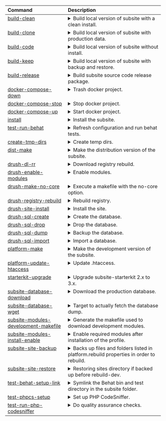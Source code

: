 <big><table>
    <thead>
        <tr align="left" valign="top">
            <th>Command</th>
            <th>Description</th>
        </tr>
    </thead>
    <tbody>
        <tr align="left" valign="top">
            <td> [build-clean](/includes/build/build.test.xml#L193) </td>
            <td>
                <details>
                    <summary>Build local version of subsite with a clean install.</summary>
                    <pre lang="xml">
                        <code>
&lt;?xml version=&quot;1.0&quot;?&gt;
&lt;target name=&quot;build-clean&quot; description=&quot;Build local version of subsite with a clean install.&quot; depends=&quot;drush-create-files-dirs, install, subsite-modules-development-enable&quot;/&gt;
                        </code>
                    </pre>
                </details>
            </td>
        </tr>
        <tr align="left" valign="top">
            <td> [build-clone](/includes/build/build.clone.xml#L118) </td>
            <td>
                <details>
                    <summary>Build local version of subsite with production data.</summary>
                    <pre lang="xml">
                        <code>
&lt;?xml version=&quot;1.0&quot;?&gt;
&lt;target name=&quot;build-clone&quot; description=&quot;Build local version of subsite with production data.&quot; depends=&quot;subsite-database-download, drush-regenerate-settings, subsite-database-import, subsite-modules-development-enable&quot;/&gt;
                        </code>
                    </pre>
                </details>
            </td>
        </tr>
        <tr align="left" valign="top">
            <td> [build-code](/includes/build/build.package.xml#L74) </td>
            <td>
                <details>
                    <summary>Build local version of subsite without install.</summary>
                    <pre lang="xml">
                        <code>
&lt;?xml version=&quot;1.0&quot;?&gt;
&lt;target name=&quot;build-code&quot; description=&quot;Build local version of subsite without install.&quot; depends=&quot;             subsite-site-backup,             platform-delete,             platform-make,             platform-link-resources,             subsite-composer-install,             test-behat-setup-link,             test-behat-setup,             platform-update-htaccess,             test-phpcs-setup,             subsite-modules-development-download,             subsite-site-restore&quot;/&gt;
                        </code>
                    </pre>
                </details>
            </td>
        </tr>
        <tr align="left" valign="top">
            <td> [build-keep](/includes/build/build.package.xml#L92) </td>
            <td>
                <details>
                    <summary>Build local version of subsite with backup and restore.</summary>
                    <pre lang="xml">
                        <code>
&lt;?xml version=&quot;1.0&quot;?&gt;
&lt;target name=&quot;build-keep&quot; description=&quot;Build local version of subsite with backup and restore.&quot;&gt;
        &lt;!-- Execute build-dev with automatic rebuild enabled. --&gt;
        &lt;phingcall target=&quot;build-dev&quot;&gt;
            &lt;property name=&quot;platform.rebuild.auto&quot; value=&quot;1&quot; override=&quot;true&quot;/&gt;
        &lt;/phingcall&gt;
    &lt;/target&gt;
                        </code>
                    </pre>
                </details>
            </td>
        </tr>
        <tr align="left" valign="top">
            <td> [build-release](/includes/build/build.package.xml#L63) </td>
            <td>
                <details>
                    <summary>Build subsite source code release package.</summary>
                    <pre lang="xml">
                        <code>
&lt;?xml version=&quot;1.0&quot;?&gt;
&lt;target name=&quot;build-release&quot; description=&quot;Build subsite source code release package.&quot; depends=&quot;build-dist&quot;&gt;
        &lt;mkdir dir=&quot;${project.release.path}&quot;/&gt;
        &lt;exec command=&quot;tar -czf ${project.release.path}/${project.release.name}.tar.gz ${phing.subsite.build.dir}&quot;/&gt;
    &lt;/target&gt;
                        </code>
                    </pre>
                </details>
            </td>
        </tr>
        <tr align="left" valign="top">
            <td> [build-tests](/includes/build/build.package.xml#L69) </td>
            <td>
                <details>
                    <summary>Build subsite tests code release package.</summary>
                    <pre lang="xml">
                        <code>
&lt;?xml version=&quot;1.0&quot;?&gt;
&lt;target name=&quot;build-tests&quot; description=&quot;Build subsite tests code release package.&quot;&gt;
        &lt;mkdir dir=&quot;${project.release.path}&quot;/&gt;
    &lt;/target&gt;
                        </code>
                    </pre>
                </details>
            </td>
        </tr>
        <tr align="left" valign="top">
            <td> [docker-compose-down](/includes/build/build.docker.xml#L22) </td>
            <td>
                <details>
                    <summary>Trash docker project.</summary>
                    <pre lang="xml">
                        <code>
&lt;?xml version=&quot;1.0&quot;?&gt;
&lt;target name=&quot;docker-compose-down&quot; description=&quot;Trash docker project.&quot;&gt;
        &lt;echo msg=&quot;Removing containers and volumes for ${docker.project.id}&quot;/&gt;
        &lt;exec command=&quot;docker-compose -p ${docker.project.id} -f ${subsite.starterkit.root}/resources/docker/docker-compose.yml down --volumes&quot;/&gt;
        &lt;delete file=&quot;${project.basedir}/ssk-${docker.project.id}&quot;/&gt;
    &lt;/target&gt;
                        </code>
                    </pre>
                </details>
            </td>
        </tr>
        <tr align="left" valign="top">
            <td> [docker-compose-stop](/includes/build/build.docker.xml#L15) </td>
            <td>
                <details>
                    <summary>Stop docker project.</summary>
                    <pre lang="xml">
                        <code>
&lt;?xml version=&quot;1.0&quot;?&gt;
&lt;target name=&quot;docker-compose-stop&quot; description=&quot;Stop docker project.&quot;&gt;
        &lt;echo msg=&quot;Stopping containers for ${docker.project.id}&quot;/&gt;
        &lt;exec command=&quot;docker-compose -p ${docker.project.id} -f ${subsite.starterkit.root}/resources/docker/docker-compose.yml stop&quot;/&gt;
        &lt;exec command=&quot;${project.basedir}/ssk-${docker.project.id} ps&quot; passthru=&quot;true&quot;/&gt;
    &lt;/target&gt;
                        </code>
                    </pre>
                </details>
            </td>
        </tr>
        <tr align="left" valign="top">
            <td> [docker-compose-up](/includes/build/build.docker.xml#L5) </td>
            <td>
                <details>
                    <summary>Start docker project.</summary>
                    <pre lang="xml">
                        <code>
&lt;?xml version=&quot;1.0&quot;?&gt;
&lt;target name=&quot;docker-compose-up&quot; description=&quot;Start docker project.&quot;&gt;
        &lt;echo msg=&quot;Starting containers for ${docker.project.id}&quot;/&gt;
        &lt;mkdir dir=&quot;${platform.build.dir}&quot;/&gt; 
        &lt;mkdir dir=&quot;${share.platform.path}/databases/platform-dev-${platform.package.reference}&quot;/&gt;
        &lt;exec command=&quot;DB_LOCATION_DIR=${share.platform.path}/databases/platform-dev-${platform.package.reference} docker-compose -p ${docker.project.id} -f ${subsite.starterkit.root}/resources/docker/docker-compose.yml up -d --no-recreate&quot;/&gt;
        &lt;rel-sym link=&quot;${project.basedir}/ssk-${docker.project.id}&quot; target=&quot;${subsite.starterkit.root}/resources/docker/dbash&quot; overwrite=&quot;true&quot;/&gt;
        &lt;exec command=&quot;${project.basedir}/ssk-${docker.project.id} ps&quot; passthru=&quot;true&quot;/&gt;
    &lt;/target&gt;
                        </code>
                    </pre>
                </details>
            </td>
        </tr>
        <tr align="left" valign="top">
            <td> [install](/includes/build/build.test.xml#L5) </td>
            <td>
                <details>
                    <summary>Install the subsite.</summary>
                    <pre lang="xml">
                        <code>
&lt;?xml version=&quot;1.0&quot;?&gt;
&lt;target name=&quot;install&quot; description=&quot;Install the subsite.&quot;&gt;
        &lt;!--
            Ensure the settings folder is writable so the installer can create
            the settings.php file.
         --&gt;
        &lt;chmod mode=&quot;0775&quot; failonerror=&quot;false&quot; verbose=&quot;false&quot; quiet=&quot;true&quot;&gt;
            &lt;fileset dir=&quot;${platform.build.settings.dir}&quot;/&gt;
        &lt;/chmod&gt;

        &lt;if&gt;
            &lt;and&gt;
                &lt;equals arg1=&quot;${platform.package.database}&quot; arg2=&quot;1&quot;/&gt;
                &lt;available file=&quot;${share.platform.path}/databases/platform-dev-${platform.package.reference}/platform-dev-${platform.package.reference}.sql&quot; type=&quot;file&quot;/&gt;
            &lt;/and&gt;
            &lt;then&gt;
                &lt;phingcall target=&quot;drush-regenerate-settings&quot;/&gt;
                &lt;exec command=&quot;${drush.bin} --root=${platform.build.dir} status bootstrap | grep -q Successful&quot; returnProperty=&quot;drush-status-bootstrap&quot;/&gt;
                &lt;if&gt;
                    &lt;not&gt;
                        &lt;equals arg1=&quot;${drush-status-bootstrap}&quot; arg2=&quot;0&quot;/&gt;
                    &lt;/not&gt;
                    &lt;then&gt;
                        &lt;phingcall target=&quot;drush-sql-create&quot;/&gt;
                        &lt;phingcall target=&quot;drush-sql-import&quot;&gt;
                            &lt;property name=&quot;database-file&quot; value=&quot;${share.platform.path}/databases/platform-dev-${platform.package.reference}/platform-dev-${platform.package.reference}.sql&quot;/&gt;
                        &lt;/phingcall&gt;
                    &lt;/then&gt;
                &lt;/if&gt; 
            &lt;/then&gt;
            &lt;else&gt;
                &lt;!-- Install site with drush. --&gt;
                &lt;phingcall target=&quot;drush-site-install&quot;/&gt;
                &lt;!-- Backup vanilla database. --&gt;
                &lt;if&gt;
                    &lt;equals arg1=&quot;${platform.package.database}&quot; arg2=&quot;1&quot;/&gt;
                    &lt;then&gt;
                        &lt;phingcall target=&quot;drush-sql-dump&quot;&gt;
                            &lt;property name=&quot;database-file&quot; value=&quot;${share.platform.path}/databases/platform-dev-${platform.package.reference}/platform-dev-${platform.package.reference}.sql&quot;/&gt;
                        &lt;/phingcall&gt;
                    &lt;/then&gt;
                &lt;/if&gt;
            &lt;/else&gt;
        &lt;/if&gt;

        &lt;!-- Enable solr if needed. --&gt;
        &lt;phingcall target=&quot;drush-enable-solr&quot;/&gt;

        &lt;!--
            Subsites are not allowed to use their own installation profile for
            historical reasons. The functionality is contained in one of more
            features and modules which need to be enabled after installation.
        --&gt;
        &lt;phingcall target=&quot;subsite-modules-install-enable&quot;/&gt;

        &lt;!-- Rebuild node access after Subsites modules activation --&gt;
        &lt;phingcall target=&quot;drush-rebuild-node-access&quot;/&gt;
    &lt;/target&gt;
                        </code>
                    </pre>
                </details>
            </td>
        </tr>
        <tr align="left" valign="top">
            <td> [link-docroot](/includes/build/build.package.xml#L28) </td>
            <td>
                <details>
                    <summary>Create symlink from build to docroot.</summary>
                    <pre lang="xml">
                        <code>
&lt;?xml version=&quot;1.0&quot;?&gt;
&lt;target name=&quot;link-docroot&quot; description=&quot;Create symlink from build to docroot.&quot;&gt;
        &lt;rel-sym link=&quot;${server.docroot}&quot; target=&quot;${platform.build.dir}&quot; overwrite=&quot;true&quot;/&gt;
    &lt;/target&gt;
                        </code>
                    </pre>
                </details>
            </td>
        </tr>
        <tr align="left" valign="top">
            <td> [test-run-behat](/includes/build/build.test.xml#L150) </td>
            <td>
                <details>
                    <summary>Refresh configuration and run behat tests.</summary>
                    <pre lang="xml">
                        <code>
&lt;?xml version=&quot;1.0&quot;?&gt;
&lt;target name=&quot;test-run-behat&quot; description=&quot;Refresh configuration and run behat tests.&quot;&gt;
        &lt;behat executable=&quot;${behat.bin}&quot; config=&quot;${behat.yml.path}&quot; strict=&quot;${behat.options.strict}&quot; verbose=&quot;${behat.options.verbosity}&quot; passthru=&quot;${behat.options.passthru}&quot;/&gt;
    &lt;/target&gt;
                        </code>
                    </pre>
                </details>
            </td>
        </tr>
        <tr align="left" valign="top">
            <td> [test-run-phpcs](/includes/build/build.test.xml#L186) </td>
            <td>
                <details>
                    <summary>Refresh configuration and run phpcs review.</summary>
                    <pre lang="xml">
                        <code>
&lt;?xml version=&quot;1.0&quot;?&gt;
&lt;target name=&quot;test-run-phpcs&quot; description=&quot;Refresh configuration and run phpcs review.&quot; depends=&quot;test-phpcs-setup, test-run-php-codesniffer&quot;/&gt;
                        </code>
                    </pre>
                </details>
            </td>
        </tr>
        <tr align="left" valign="top">
            <td> [test-run-qa](/includes/build/build.test.xml#L179) </td>
            <td>
                <details>
                    <summary>Refresh configuration and run qa review.</summary>
                    <pre lang="xml">
                        <code>
&lt;?xml version=&quot;1.0&quot;?&gt;
&lt;target name=&quot;test-run-qa&quot; description=&quot;Refresh configuration and run qa review.&quot; depends=&quot;test-phpcs-setup, test-quality-assurance&quot;/&gt;
                        </code>
                    </pre>
                </details>
            </td>
        </tr>
        <tr align="left" valign="top">
            <td> [build-dev](/includes/build/build.deprecated.xml#L5) </td>
            <td>
                <details>
                    <summary> Target build-dev has been replaced by build-code. </summary>
                    <pre lang="xml">
                        <code>
&lt;?xml version=&quot;1.0&quot;?&gt;
&lt;target hidden=&quot;true&quot; name=&quot;build-dev&quot;&gt;
        &lt;replaced target=&quot;build-code&quot;/&gt;
    &lt;/target&gt;
                        </code>
                    </pre>
                </details>
            </td>
        </tr>
        <tr align="left" valign="top">
            <td> [build-dist](/includes/build/build.package.xml#L100) </td>
            <td>
                <details>
                    <summary> Create distribution code base. </summary>
                    <pre lang="xml">
                        <code>
&lt;?xml version=&quot;1.0&quot;?&gt;
&lt;target name=&quot;build-dist&quot; hidden=&quot;true&quot; depends=&quot;             dist-delete,             dist-make,             dist-copy-resources,             dist-composer-install&quot;/&gt;
                        </code>
                    </pre>
                </details>
            </td>
        </tr>
        <tr align="left" valign="top">
            <td> [check-for-default-settings-or-rebuild](/includes/build/build.clone.xml#L88) </td>
            <td>
                <details>
                    <summary> Target to check if we have default settings, otherwise propose user to rebuild. </summary>
                    <pre lang="xml">
                        <code>
&lt;?xml version=&quot;1.0&quot;?&gt;
&lt;target name=&quot;check-for-default-settings-or-rebuild&quot; hidden=&quot;true&quot;&gt;
        &lt;if&gt;
            &lt;not&gt;
                &lt;available file=&quot;${platform.build.settings.dir}/default.settings.php&quot; type=&quot;file&quot; property=&quot;platform.build.settings.dir.default.settings&quot;/&gt;
            &lt;/not&gt;
            &lt;then&gt;
                &lt;!-- If we can not find default settings in the build settings folder, prompt to ask user to rebuild. --&gt;
                &lt;echo msg=&quot;No default settings detected at ${platform.build.settings.dir}/default.settings.php.&quot; level=&quot;warning&quot;/&gt;
                &lt;propertyprompt propertyName=&quot;platform-rebuild&quot; defaultValue=&quot;no&quot; promptText=&quot;Do you wish to rebuild? (y/n)&quot;/&gt;
                &lt;if&gt;
                    &lt;equals arg1=&quot;${platform-rebuild}&quot; arg2=&quot;y&quot;/&gt;
                    &lt;then&gt;
                        &lt;phingcall target=&quot;build-dev&quot;/&gt;
                    &lt;/then&gt;
                    &lt;else&gt;
                        &lt;!-- If user chooses not to rebuild we have no other choice to fail the build. --&gt;
                        &lt;echo msg=&quot;Can not re-generate settings, canceling clone task.&quot; level=&quot;error&quot;/&gt;
                        &lt;fail/&gt;
                    &lt;/else&gt;
                &lt;/if&gt;
            &lt;/then&gt;
            &lt;else&gt;
                &lt;!-- If we have found the default settings inform the user we will proceed with generation. --&gt;
                &lt;echo msg=&quot;Default settings found at ${platform.build.settings.dir}/default.settings.php.&quot;/&gt;
                &lt;echo msg=&quot;Proceeding with re-generation of the settings.php.&quot;/&gt;
            &lt;/else&gt;
        &lt;/if&gt;
    &lt;/target&gt;
                        </code>
                    </pre>
                </details>
            </td>
        </tr>
        <tr align="left" valign="top">
            <td> [composer-echo-hook-phingcalls](/includes/build/build.composer.xml#L5) </td>
            <td>
                <details>
                    <summary> Echo the composer hook phingcalls. </summary>
                    <pre lang="xml">
                        <code>
&lt;?xml version=&quot;1.0&quot;?&gt;
&lt;target name=&quot;composer-echo-hook-phingcalls&quot; hidden=&quot;true&quot;&gt;
        &lt;echoproperties prefix=&quot;composer.hook.&quot;/&gt;
    &lt;/target&gt;
                        </code>
                    </pre>
                </details>
            </td>
        </tr>
        <tr align="left" valign="top">
            <td> [copy-folder](/includes/build/build.helpers.xml#L5) </td>
            <td>
                <details>
                    <summary> Copies a given folder to a new location. </summary>
                    <pre lang="xml">
                        <code>
&lt;?xml version=&quot;1.0&quot;?&gt;
&lt;target name=&quot;copy-folder&quot; hidden=&quot;true&quot;&gt;
        &lt;copy todir=&quot;${copy.destination.path}&quot; haltonerror=&quot;${copy.path.haltonerror}&quot;&gt;
            &lt;fileset dir=&quot;${copy.source.path}&quot; defaultexcludes=&quot;false&quot;/&gt;
        &lt;/copy&gt;
    &lt;/target&gt;
                        </code>
                    </pre>
                </details>
            </td>
        </tr>
        <tr align="left" valign="top">
            <td> [create-tmp-dirs](/includes/build/build.package.xml#L35) </td>
            <td>
                <details>
                    <summary> Create temp dirs. </summary>
                    <pre lang="xml">
                        <code>
&lt;?xml version=&quot;1.0&quot;?&gt;
&lt;target name=&quot;create-tmp-dirs&quot; hidden=&quot;true&quot;&gt;
        &lt;if&gt;
            &lt;!-- Create the global cache directory if it doesn't exist. --&gt;
            &lt;not&gt;
                &lt;available file=&quot;${platform.package.cachedir}&quot; type=&quot;dir&quot;/&gt;
            &lt;/not&gt;
            &lt;then&gt;
                &lt;mkdir dir=&quot;${platform.package.cachedir}&quot;/&gt;
            &lt;/then&gt;
            &lt;else&gt;
                &lt;echo msg=&quot;Directory ${platform.package.cachedir} exists.&quot;/&gt;
            &lt;/else&gt;
        &lt;/if&gt;
        &lt;if&gt;
            &lt;!-- Create the destination directory if it doesn't exist. --&gt;
            &lt;not&gt;
                &lt;available file=&quot;${platform.package.destination}&quot; type=&quot;dir&quot;/&gt;
            &lt;/not&gt;
            &lt;then&gt;
                &lt;mkdir dir=&quot;${platform.package.destination}&quot;/&gt;
            &lt;/then&gt;
            &lt;else&gt;
                &lt;echo msg=&quot;Directory ${platform.package.destination} exists.&quot;/&gt;
            &lt;/else&gt;
        &lt;/if&gt;
    &lt;/target&gt;
                        </code>
                    </pre>
                </details>
            </td>
        </tr>
        <tr align="left" valign="top">
            <td> [delete-folder](/includes/build/build.helpers.xml#L12) </td>
            <td>
                <details>
                    <summary> Delete a given folder. </summary>
                    <pre lang="xml">
                        <code>
&lt;?xml version=&quot;1.0&quot;?&gt;
&lt;target name=&quot;delete-folder&quot; hidden=&quot;true&quot;&gt;
        &lt;!-- Use the faster native command on UNIX systems. --&gt;
        &lt;if&gt;
            &lt;os family=&quot;unix&quot;/&gt;
            &lt;then&gt;
                &lt;echo msg=&quot;rm -rf &amp;quot;${folder.to.delete}&amp;quot;&quot;/&gt;
                &lt;exec command=&quot;rm -rf &amp;quot;${folder.to.delete}&amp;quot;&quot; dir=&quot;${project.basedir}&quot; passthru=&quot;true&quot; checkreturn=&quot;true&quot;/&gt;
            &lt;/then&gt;
            &lt;else&gt;
                &lt;delete dir=&quot;${folder.to.delete}&quot; includeemptydirs=&quot;true&quot; failonerror=&quot;false&quot;/&gt;
            &lt;/else&gt;
        &lt;/if&gt;
    &lt;/target&gt;
                        </code>
                    </pre>
                </details>
            </td>
        </tr>
        <tr align="left" valign="top">
            <td> [dist-composer-install](/includes/build/build.dist.xml#L5) </td>
            <td>
                <details>
                    <summary> Install Composer dist dependencies for the subsite. </summary>
                    <pre lang="xml">
                        <code>
&lt;?xml version=&quot;1.0&quot;?&gt;
&lt;target name=&quot;dist-composer-install&quot;&gt;
        &lt;echo msg=&quot;Run 'composer install --no-dev' in the build destination folder.&quot;/&gt;
        &lt;composer command=&quot;install&quot; composer=&quot;${composer.bin}&quot;&gt;
            &lt;arg value=&quot;--working-dir=${dist.build.dir}&quot;/&gt;
            &lt;arg value=&quot;--no-interaction&quot;/&gt;
            &lt;arg value=&quot;--no-plugins&quot;/&gt;
            &lt;arg value=&quot;--no-suggest&quot;/&gt;
            &lt;arg value=&quot;--no-dev&quot;/&gt;
            &lt;arg value=&quot;--ansi&quot;/&gt;
        &lt;/composer&gt;
    &lt;/target&gt;
                        </code>
                    </pre>
                </details>
            </td>
        </tr>
        <tr align="left" valign="top">
            <td> [dist-copy-resources](/includes/build/build.dist.xml#L18) </td>
            <td>
                <details>
                    <summary> Copy subsite resources into the build folder. </summary>
                    <pre lang="xml">
                        <code>
&lt;?xml version=&quot;1.0&quot;?&gt;
&lt;target name=&quot;dist-copy-resources&quot;&gt;
        &lt;echo msg=&quot;Copy custom resources.&quot;/&gt;
        &lt;!-- Copy our custom modules. --&gt;
        &lt;phingcall target=&quot;copy-folder&quot;&gt;
            &lt;property name=&quot;copy.source.path&quot; value=&quot;${subsite.resources.modules.dir}&quot;/&gt;
            &lt;property name=&quot;copy.destination.path&quot; value=&quot;${dist.build.modules.custom.dir}&quot;/&gt;
            &lt;property name=&quot;copy.path.haltonerror&quot; value=&quot;false&quot; override=&quot;true&quot;/&gt;
        &lt;/phingcall&gt;
        &lt;!-- Copy our custom features. --&gt;
        &lt;phingcall target=&quot;copy-folder&quot;&gt;
            &lt;property name=&quot;copy.source.path&quot; value=&quot;${subsite.resources.features.dir}&quot;/&gt;
            &lt;property name=&quot;copy.destination.path&quot; value=&quot;${dist.build.modules.features.dir}&quot;/&gt;
            &lt;property name=&quot;copy.path.haltonerror&quot; value=&quot;false&quot; override=&quot;true&quot;/&gt;
        &lt;/phingcall&gt;
        &lt;!-- Copy our custom themes. --&gt;
        &lt;phingcall target=&quot;copy-folder&quot;&gt;
            &lt;property name=&quot;copy.source.path&quot; value=&quot;${subsite.resources.themes.dir}&quot;/&gt;
            &lt;property name=&quot;copy.destination.path&quot; value=&quot;${dist.build.themes.dir}&quot;/&gt;
            &lt;property name=&quot;copy.path.haltonerror&quot; value=&quot;false&quot; override=&quot;true&quot;/&gt;
        &lt;/phingcall&gt;
        &lt;!-- Copy our custom PSR-4 code. --&gt;
        &lt;phingcall target=&quot;copy-folder&quot;&gt;
            &lt;property name=&quot;copy.source.path&quot; value=&quot;${subsite.resources.source.dir}&quot;/&gt;
            &lt;property name=&quot;copy.destination.path&quot; value=&quot;${dist.build.source.dir}&quot;/&gt;
            &lt;property name=&quot;copy.path.haltonerror&quot; value=&quot;false&quot; override=&quot;true&quot;/&gt;
        &lt;/phingcall&gt;
        &lt;!-- Copy composer configuration. --&gt;
        &lt;copy todir=&quot;${dist.build.dir}&quot; file=&quot;${subsite.resources.composer.json}&quot;/&gt;
        &lt;copy todir=&quot;${dist.build.dir}&quot; file=&quot;${subsite.resources.composer.lock}&quot;/&gt;
    &lt;/target&gt;
                        </code>
                    </pre>
                </details>
            </td>
        </tr>
        <tr align="left" valign="top">
            <td> [dist-delete](/includes/build/build.dist.xml#L50) </td>
            <td>
                <details>
                    <summary> Delete the previous distribution build. </summary>
                    <pre lang="xml">
                        <code>
&lt;?xml version=&quot;1.0&quot;?&gt;
&lt;target name=&quot;dist-delete&quot;&gt;
        &lt;echo msg=&quot;Delete previous build.&quot;/&gt;
        &lt;phingcall target=&quot;delete-folder&quot;&gt;
            &lt;property name=&quot;folder.to.delete&quot; value=&quot;${dist.build.dir}&quot;/&gt;
        &lt;/phingcall&gt;
    &lt;/target&gt;
                        </code>
                    </pre>
                </details>
            </td>
        </tr>
        <tr align="left" valign="top">
            <td> [dist-make](/includes/build/build.dist.xml#L58) </td>
            <td>
                <details>
                    <summary> Make the distribution version of the subsite. </summary>
                    <pre lang="xml">
                        <code>
&lt;?xml version=&quot;1.0&quot;?&gt;
&lt;target name=&quot;dist-make&quot;&gt;
        &lt;echo msg=&quot;Delete temporary build folder.&quot;/&gt;
        &lt;phingcall target=&quot;delete-folder&quot;&gt;
            &lt;property name=&quot;folder.to.delete&quot; value=&quot;${phing.subsite.tmp.dir}/build&quot;/&gt;
        &lt;/phingcall&gt;

        &lt;echo msg=&quot;Make the subsite.&quot;/&gt;
        &lt;!--
            Drush make builds the site as if it is part of a complete Drupal
            installation. The actual build is in the /sites/all subfolder. Build
            in a temporary folder and move the subsite into place when done.
         --&gt;
        &lt;if&gt;
            &lt;available file=&quot;${subsite.make}&quot; type=&quot;file&quot;/&gt;
            &lt;then&gt;
                &lt;loadfile property=&quot;sitemake&quot; file=&quot;${subsite.make}&quot;/&gt;
                &lt;propertyregex property=&quot;not.empty&quot; subject=&quot;${sitemake}&quot; pattern=&quot;([^#; ])(libraries\[|projects\[)&quot; match=&quot;$1&quot; casesensitive=&quot;false&quot; defaultvalue=&quot;empty&quot;/&gt;
                &lt;if&gt;
                    &lt;not&gt;&lt;equals arg1=&quot;${not.empty}&quot; arg2=&quot;empty&quot;/&gt;&lt;/not&gt;
                    &lt;then&gt;
                        &lt;phingcall target=&quot;drush-make-no-core&quot;&gt;
                            &lt;property name=&quot;drush.make.target.file&quot; value=&quot;${subsite.make}&quot;/&gt;
                            &lt;property name=&quot;drush.make.root&quot; value=&quot;${phing.subsite.tmp.dir}/build&quot;/&gt;
                        &lt;/phingcall&gt;
                    &lt;/then&gt;
                    &lt;else&gt;
                       &lt;echo msg=&quot;Empty make file found. Skipping... ${not.empty}&quot;/&gt;
                       &lt;mkdir dir=&quot;${phing.subsite.tmp.dir}/build/sites/all&quot;/&gt;
                    &lt;/else&gt;
                &lt;/if&gt;
            &lt;/then&gt;
            &lt;else&gt;
                &lt;echo msg=&quot;No make file found. Skipping...&quot;/&gt;
                &lt;mkdir dir=&quot;${phing.subsite.tmp.dir}/build/sites/all&quot;/&gt;
            &lt;/else&gt;
        &lt;/if&gt;

        &lt;!-- Move the subsite to its destination. --&gt;
        &lt;echo msg=&quot;mv &amp;quot;${phing.subsite.tmp.dir}/build/sites/all/&amp;quot; &amp;quot;${dist.build.dir}&amp;quot;&quot;/&gt;
        &lt;exec command=&quot;mv &amp;quot;${phing.subsite.tmp.dir}/build/sites/all/&amp;quot; &amp;quot;${dist.build.dir}&amp;quot;&quot; dir=&quot;${project.basedir}&quot; passthru=&quot;true&quot; checkreturn=&quot;true&quot;/&gt;

        &lt;echo msg=&quot;Clean up temporary build folder.&quot;/&gt;
        &lt;phingcall target=&quot;delete-folder&quot;&gt;
            &lt;property name=&quot;folder.to.delete&quot; value=&quot;${phing.subsite.tmp.dir}/build&quot;/&gt;
        &lt;/phingcall&gt;
    &lt;/target&gt;
                        </code>
                    </pre>
                </details>
            </td>
        </tr>
        <tr align="left" valign="top">
            <td> [drush-create-files-dirs](/includes/build/build.drush.xml#L32) </td>
            <td>
                <details>
                    <summary> Create the directories. </summary>
                    <pre lang="xml">
                        <code>
&lt;?xml version=&quot;1.0&quot;?&gt;
&lt;target name=&quot;drush-create-files-dirs&quot;&gt;
        &lt;echo message=&quot;Creating files directories for ${drupal.db.name}.&quot;/&gt;
        &lt;!-- Execute setttings generation script. --&gt;
        &lt;drush command=&quot;php-script&quot; root=&quot;${platform.build.dir}&quot; bin=&quot;${drush.bin}&quot; verbose=&quot;${drush.verbose}&quot; color=&quot;${drush.color}&quot;&gt;
            &lt;param&gt;${subsite.starterkit.root}/includes/drush/generate-directories.php&lt;/param&gt;
        &lt;/drush&gt;
    &lt;/target&gt;
                        </code>
                    </pre>
                </details>
            </td>
        </tr>
        <tr align="left" valign="top">
            <td> [drush-dl-rr](/includes/build/build.drush.xml#L162) </td>
            <td>
                <details>
                    <summary> Download registry rebuild. </summary>
                    <pre lang="xml">
                        <code>
&lt;?xml version=&quot;1.0&quot;?&gt;
&lt;target name=&quot;drush-dl-rr&quot;&gt;
        &lt;echo message=&quot;Installing registry rebuild on user account.&quot;/&gt;
        &lt;exec command=&quot;${drush.bin} pm-download registry_rebuild-7 -n &amp;gt;/dev/null&quot;/&gt;
        &lt;exec command=&quot;${drush.bin} cc drush &amp;gt;/dev/null&quot;/&gt;
    &lt;/target&gt;
                        </code>
                    </pre>
                </details>
            </td>
        </tr>
        <tr align="left" valign="top">
            <td> [drush-enable-modules](/includes/build/build.drush.xml#L19) </td>
            <td>
                <details>
                    <summary> Enable modules. </summary>
                    <pre lang="xml">
                        <code>
&lt;?xml version=&quot;1.0&quot;?&gt;
&lt;target name=&quot;drush-enable-modules&quot; hidden=&quot;true&quot;&gt;
        &lt;drush command=&quot;pm-enable&quot; assume=&quot;yes&quot; root=&quot;${platform.build.dir}&quot; bin=&quot;${drush.bin}&quot; verbose=&quot;${drush.verbose}&quot; color=&quot;${drush.color}&quot;&gt;
            &lt;param&gt;${drupal.modules}&lt;/param&gt;
        &lt;/drush&gt;
    &lt;/target&gt;
                        </code>
                    </pre>
                </details>
            </td>
        </tr>
        <tr align="left" valign="top">
            <td> [drush-enable-solr](/includes/build/build.drush.xml#L83) </td>
            <td>
                <details>
                    <summary> Activate solr if needed. </summary>
                    <pre lang="xml">
                        <code>
&lt;?xml version=&quot;1.0&quot;?&gt;
&lt;target name=&quot;drush-enable-solr&quot;&gt;
        &lt;if&gt;
            &lt;equals arg1=&quot;${drupal.solr.activate}&quot; arg2=&quot;1&quot;/&gt;
            &lt;then&gt;
                &lt;echo message=&quot;Enable apachesolr for ${drupal.db.name}.&quot;/&gt;
                &lt;phingcall target=&quot;drush-enable-modules&quot;&gt;
                    &lt;property name=&quot;drupal.modules&quot; value=&quot;apachesolr&quot;/&gt;
                &lt;/phingcall&gt;
                &lt;drush command=&quot;solr-set-env-url&quot; assume=&quot;yes&quot; root=&quot;${platform.build.dir}&quot; bin=&quot;${drush.bin}&quot; verbose=&quot;${drush.verbose}&quot; color=&quot;${drush.color}&quot;&gt;
                    &lt;param&gt;${drupal.solr.env.url}&lt;/param&gt;
                &lt;/drush&gt;
            &lt;/then&gt;
        &lt;/if&gt;
    &lt;/target&gt;
                        </code>
                    </pre>
                </details>
            </td>
        </tr>
        <tr align="left" valign="top">
            <td> [drush-make-no-core](/includes/build/build.drush.xml#L99) </td>
            <td>
                <details>
                    <summary> Execute a makefile with the no-core option. </summary>
                    <pre lang="xml">
                        <code>
&lt;?xml version=&quot;1.0&quot;?&gt;
&lt;target name=&quot;drush-make-no-core&quot;&gt;
        &lt;echo message=&quot;Running make file ${drush.make.target.file} into folder ${drush.make.root}.&quot;/&gt;
        &lt;drush command=&quot;make&quot; assume=&quot;yes&quot; bin=&quot;${drush.bin}&quot; pipe=&quot;yes&quot; verbose=&quot;${drush.verbose}&quot; root=&quot;${drush.make.root}&quot; color=&quot;${drush.color}&quot;&gt;
            &lt;param&gt;${drush.make.target.file}&lt;/param&gt;
            &lt;param&gt;${drush.make.root}&lt;/param&gt;
            &lt;option name=&quot;concurrency&quot;&gt;10&lt;/option&gt;
            &lt;option name=&quot;no-patch-txt&quot;/&gt;
            &lt;option name=&quot;no-core&quot;/&gt;
        &lt;/drush&gt;
    &lt;/target&gt;
                        </code>
                    </pre>
                </details>
            </td>
        </tr>
        <tr align="left" valign="top">
            <td> [drush-rebuild-node-access](/includes/build/build.drush.xml#L169) </td>
            <td>
                <details>
                    <summary> Rebuild node access. </summary>
                    <pre lang="xml">
                        <code>
&lt;?xml version=&quot;1.0&quot;?&gt;
&lt;target name=&quot;drush-rebuild-node-access&quot;&gt;
        &lt;drush command=&quot;php-eval&quot; assume=&quot;yes&quot; root=&quot;${platform.build.dir}&quot; bin=&quot;${drush.bin}&quot; verbose=&quot;${drush.verbose}&quot; color=&quot;${drush.color}&quot;&gt;
            &lt;param&gt;&quot;node_access_rebuild()&quot;&lt;/param&gt;
        &lt;/drush&gt;
    &lt;/target&gt;
                        </code>
                    </pre>
                </details>
            </td>
        </tr>
        <tr align="left" valign="top">
            <td> [drush-regenerate-settings](/includes/build/build.drush.xml#L111) </td>
            <td>
                <details>
                    <summary> Regenerate the settings file with database credentials and development variables. </summary>
                    <pre lang="xml">
                        <code>
&lt;?xml version=&quot;1.0&quot;?&gt;
&lt;target name=&quot;drush-regenerate-settings&quot; depends=&quot;check-for-default-settings-or-rebuild&quot;&gt;
        &lt;copy file=&quot;${subsite.starterkit.root}/includes/drush/generate-settings.php&quot; tofile=&quot;tmp/generate-settings.php&quot; overwrite=&quot;true&quot;&gt;
            &lt;filterchain&gt;
                &lt;replacetokens begintoken=&quot;%%&quot; endtoken=&quot;%%&quot;&gt;
                    &lt;!-- Replace tokens in settings generation script. --&gt;
                    &lt;token key=&quot;drupal.db.type&quot; value=&quot;${drupal.db.type}&quot;/&gt;
                    &lt;token key=&quot;drupal.db.name&quot; value=&quot;${drupal.db.name}&quot;/&gt;
                    &lt;token key=&quot;drupal.db.user&quot; value=&quot;${drupal.db.user}&quot;/&gt;
                    &lt;token key=&quot;drupal.db.password&quot; value=&quot;${drupal.db.password}&quot;/&gt;
                    &lt;token key=&quot;drupal.db.host&quot; value=&quot;${drupal.db.host}&quot;/&gt;
                    &lt;token key=&quot;drupal.db.port&quot; value=&quot;${drupal.db.port}&quot;/&gt;
                    &lt;token key=&quot;error_level&quot; value=&quot;${development.variables.error_level}&quot;/&gt;
                    &lt;token key=&quot;views_ui_show_sql_query&quot; value=&quot;${development.variables.views_ui_show_sql_query}&quot;/&gt;
                    &lt;token key=&quot;views_ui_show_performance_statistics&quot; value=&quot;${development.variables.views_ui_show_performance_statistics}&quot;/&gt;
                    &lt;token key=&quot;views_show_additional_queries&quot; value=&quot;${development.variables.views_show_additional_queries}&quot;/&gt;
                    &lt;token key=&quot;stage_file_proxy_origin&quot; value=&quot;${development.variables.stage_file_proxy_origin}&quot;/&gt;
                    &lt;token key=&quot;stage_file_proxy_origin_dir&quot; value=&quot;${development.variables.stage_file_proxy_origin_dir}&quot;/&gt;
                    &lt;token key=&quot;stage_file_proxy_hotlink&quot; value=&quot;${development.variables.stage_file_proxy_hotlink}&quot;/&gt;
                    &lt;token key=&quot;file_public_path&quot; value=&quot;${platform.build.files.dir}&quot;/&gt;
                    &lt;token key=&quot;file_private_path&quot; value=&quot;${platform.build.files.dir}/private_files&quot;/&gt;
                    &lt;token key=&quot;file_temporary_path&quot; value=&quot;${platform.build.tmp.dir}&quot;/&gt;
                &lt;/replacetokens&gt;
            &lt;/filterchain&gt;
        &lt;/copy&gt;
        &lt;!-- Execute setttings generation script. --&gt;
        &lt;drush command=&quot;php-script&quot; root=&quot;${platform.build.dir}&quot; bin=&quot;${drush.bin}&quot; verbose=&quot;${drush.verbose}&quot; color=&quot;${drush.color}&quot;&gt;
            &lt;param&gt;tmp/generate-settings.php&lt;/param&gt;
        &lt;/drush&gt;
    &lt;/target&gt;
                        </code>
                    </pre>
                </details>
            </td>
        </tr>
        <tr align="left" valign="top">
            <td> [drush-registry-rebuild](/includes/build/build.drush.xml#L142) </td>
            <td>
                <details>
                    <summary> Rebuild registry. </summary>
                    <pre lang="xml">
                        <code>
&lt;?xml version=&quot;1.0&quot;?&gt;
&lt;target name=&quot;drush-registry-rebuild&quot;&gt;
        &lt;trycatch&gt;
            &lt;try&gt;
                &lt;!-- Check if registry rebuild is available. --&gt;
                &lt;exec command=&quot;${drush.bin} rr --help&quot; checkreturn=&quot;true&quot;/&gt;
            &lt;/try&gt;
            &lt;catch&gt;
                &lt;!-- Download if not available. --&gt;
                &lt;phingcall target=&quot;drush-dl-rr&quot;/&gt;
            &lt;/catch&gt;
            &lt;finally&gt;
                 &lt;!-- Rebuild Registry. --&gt;
                 &lt;drush command=&quot;registry-rebuild&quot; assume=&quot;yes&quot; root=&quot;${platform.build.dir}&quot; bin=&quot;${drush.bin}&quot; verbose=&quot;${drush.verbose}&quot;&gt;
                     &lt;param&gt;--fire-bazooka&lt;/param&gt;
                 &lt;/drush&gt;
            &lt;/finally&gt;
        &lt;/trycatch&gt;
    &lt;/target&gt;
                        </code>
                    </pre>
                </details>
            </td>
        </tr>
        <tr align="left" valign="top">
            <td> [drush-site-install](/includes/build/build.drush.xml#L5) </td>
            <td>
                <details>
                    <summary> Install the site. </summary>
                    <pre lang="xml">
                        <code>
&lt;?xml version=&quot;1.0&quot;?&gt;
&lt;target name=&quot;drush-site-install&quot;&gt;
        &lt;echo message=&quot;Installing site ${subsite.name}.&quot;/&gt;
        &lt;drush command=&quot;site-install&quot; assume=&quot;yes&quot; root=&quot;${platform.build.dir}&quot; bin=&quot;${drush.bin}&quot; verbose=&quot;${drush.verbose}&quot; color=&quot;${drush.color}&quot;&gt;
            &lt;option name=&quot;db-url&quot; value=&quot;${drupal.db.url}&quot;/&gt;
            &lt;option name=&quot;site-name&quot; value=&quot;'${subsite.name}'&quot;/&gt;
            &lt;option name=&quot;account-name&quot; value=&quot;${drupal.admin.username}&quot;/&gt;
            &lt;option name=&quot;account-pass&quot; value=&quot;${drupal.admin.password}&quot;/&gt;
            &lt;option name=&quot;account-mail&quot; value=&quot;${drupal.admin.email}&quot;/&gt;
            &lt;param&gt;${platform.profile.name}&lt;/param&gt;
            &lt;param&gt;install_configure_form.update_status_module='array(FALSE,FALSE)'&lt;/param&gt;
        &lt;/drush&gt;
    &lt;/target&gt;
                        </code>
                    </pre>
                </details>
            </td>
        </tr>
        <tr align="left" valign="top">
            <td> [drush-sql-create](/includes/build/build.drush.xml#L41) </td>
            <td>
                <details>
                    <summary> Create the database. </summary>
                    <pre lang="xml">
                        <code>
&lt;?xml version=&quot;1.0&quot;?&gt;
&lt;target name=&quot;drush-sql-create&quot;&gt;
        &lt;echo message=&quot;Creating database ${drupal.db.name}.&quot;/&gt;
        &lt;drush command=&quot;sql-create&quot; assume=&quot;yes&quot; root=&quot;${platform.build.dir}&quot; bin=&quot;${drush.bin}&quot; verbose=&quot;${drush.verbose}&quot; color=&quot;${drush.color}&quot;&gt;
            &lt;option name=&quot;db-url&quot; value=&quot;${drupal.db.url}&quot;/&gt;
        &lt;/drush&gt;
    &lt;/target&gt;
                        </code>
                    </pre>
                </details>
            </td>
        </tr>
        <tr align="left" valign="top">
            <td> [drush-sql-drop](/includes/build/build.drush.xml#L65) </td>
            <td>
                <details>
                    <summary> Drop the database. </summary>
                    <pre lang="xml">
                        <code>
&lt;?xml version=&quot;1.0&quot;?&gt;
&lt;target name=&quot;drush-sql-drop&quot;&gt;
        &lt;echo message=&quot;Dropping database ${drupal.db.name}.&quot;/&gt;
        &lt;drush command=&quot;sql-drop&quot; assume=&quot;yes&quot; root=&quot;${platform.build.dir}&quot; bin=&quot;${drush.bin}&quot; verbose=&quot;${drush.verbose}&quot; color=&quot;${drush.color}&quot;&gt;
            &lt;option name=&quot;db-url&quot; value=&quot;${drupal.db.url}&quot;/&gt;
        &lt;/drush&gt;
    &lt;/target&gt;
                        </code>
                    </pre>
                </details>
            </td>
        </tr>
        <tr align="left" valign="top">
            <td> [drush-sql-dump](/includes/build/build.drush.xml#L73) </td>
            <td>
                <details>
                    <summary> Backup the database. </summary>
                    <pre lang="xml">
                        <code>
&lt;?xml version=&quot;1.0&quot;?&gt;
&lt;target name=&quot;drush-sql-dump&quot;&gt;
        &lt;echo message=&quot;Backing up database ${drupal.db.name} to ${database-file}.&quot;/&gt;
        &lt;dirname property=&quot;database-cachedir&quot; file=&quot;${database-file}&quot;/&gt;
        &lt;mkdir dir=&quot;${database-cachedir}&quot;/&gt;
        &lt;drush command=&quot;sql-dump&quot; assume=&quot;yes&quot; root=&quot;${platform.build.dir}&quot; bin=&quot;${drush.bin}&quot; verbose=&quot;${drush.verbose}&quot; color=&quot;${drush.color}&quot;&gt;
            &lt;option name=&quot;result-file&quot; value=&quot;${database-file}&quot;/&gt;
        &lt;/drush&gt;
    &lt;/target&gt;
                        </code>
                    </pre>
                </details>
            </td>
        </tr>
        <tr align="left" valign="top">
            <td> [drush-sql-import](/includes/build/build.drush.xml#L49) </td>
            <td>
                <details>
                    <summary> Import a database. </summary>
                    <pre lang="xml">
                        <code>
&lt;?xml version=&quot;1.0&quot;?&gt;
&lt;target name=&quot;drush-sql-import&quot;&gt;
        &lt;echo message=&quot;Importing database.&quot;/&gt;
        &lt;drush command=&quot;sql-cli&quot; root=&quot;${platform.build.dir}&quot; bin=&quot;${drush.bin}&quot; verbose=&quot;${drush.verbose}&quot; color=&quot;${drush.color}&quot;&gt;
            &lt;param&gt;&amp;lt; ${database-file}&lt;/param&gt;
        &lt;/drush&gt;
        &lt;phingcall target=&quot;drush-registry-rebuild&quot;/&gt;
        &lt;phingcall target=&quot;drush-create-files-dirs&quot;/&gt;
        &lt;!-- Update database. --&gt;
        &lt;drush command=&quot;updatedb&quot; assume=&quot;yes&quot; root=&quot;${platform.build.dir}&quot; bin=&quot;${drush.bin}&quot;/&gt;
        &lt;!-- Clear Caches. --&gt;
        &lt;drush command=&quot;cc&quot; assume=&quot;yes&quot; root=&quot;${platform.build.dir}&quot; bin=&quot;${drush.bin}&quot;&gt;
            &lt;param&gt;all&lt;/param&gt;
        &lt;/drush&gt;
    &lt;/target&gt;
                        </code>
                    </pre>
                </details>
            </td>
        </tr>
        <tr align="left" valign="top">
            <td> [platform-composer-install](/includes/build/build.platform.xml#L5) </td>
            <td>
                <details>
                    <summary> Install Composer dependencies for the build system. </summary>
                    <pre lang="xml">
                        <code>
&lt;?xml version=&quot;1.0&quot;?&gt;
&lt;target name=&quot;platform-composer-install&quot;&gt;
        &lt;echo msg=&quot;Run 'composer install' in platform root.&quot;/&gt;
        &lt;composer command=&quot;install&quot; composer=&quot;${composer.bin}&quot;&gt;
            &lt;arg value=&quot;--working-dir=${project.basedir}&quot;/&gt;
            &lt;arg value=&quot;--no-interaction&quot;/&gt;
            &lt;arg value=&quot;--no-suggest&quot;/&gt;
            &lt;arg value=&quot;--ansi&quot;/&gt;
        &lt;/composer&gt;
    &lt;/target&gt;
                        </code>
                    </pre>
                </details>
            </td>
        </tr>
        <tr align="left" valign="top">
            <td> [platform-delete](/includes/build/build.platform.xml#L16) </td>
            <td>
                <details>
                    <summary> Delete the previous development build. </summary>
                    <pre lang="xml">
                        <code>
&lt;?xml version=&quot;1.0&quot;?&gt;
&lt;target name=&quot;platform-delete&quot;&gt;
        &lt;echo msg=&quot;Delete previous build.&quot;/&gt;
        &lt;phingcall target=&quot;unprotect-folder&quot;&gt;
            &lt;property name=&quot;folder.to.unprotect&quot; value=&quot;${platform.build.settings.dir}&quot;/&gt;
        &lt;/phingcall&gt;
        &lt;echo msg=&quot;Unprotecting folder.&quot;/&gt;
        &lt;phingcall target=&quot;delete-folder&quot;&gt;
            &lt;property name=&quot;folder.to.delete&quot; value=&quot;${platform.build.dir}&quot;/&gt;
        &lt;/phingcall&gt;
        &lt;echo msg=&quot;Deleting folder.&quot;/&gt;
    &lt;/target&gt;
                        </code>
                    </pre>
                </details>
            </td>
        </tr>
        <tr align="left" valign="top">
            <td> [platform-download](/includes/build/build.platform.xml#L29) </td>
            <td>
                <details>
                    <summary> Download the platform. </summary>
                    <pre lang="xml">
                        <code>
&lt;?xml version=&quot;1.0&quot;?&gt;
&lt;target name=&quot;platform-download&quot;&gt;
        &lt;if&gt;
            &lt;available file=&quot;${platform.package.cachedir}/platform-dev-${platform.package.reference}.tar.gz&quot; type=&quot;file&quot;/&gt;
            &lt;then&gt;
                  &lt;echo msg=&quot;Package platform-dev-${platform.package.reference}.tar.gz already downloaded.&quot;/&gt;
            &lt;/then&gt;
            &lt;else&gt;
                &lt;!-- Create the destination directory if it doesn't exist. --&gt;
                &lt;mkdir dir=&quot;${platform.package.cachedir}&quot;/&gt;
                &lt;echo msg=&quot;Starting platform download. Depending on your connection this can take between 5-15 minutes. Go get some coffee.&quot;/&gt;
                &lt;if&gt;
                    &lt;http url=&quot;https://github.com/ec-europa/platform-dev/releases/download/${platform.package.reference}/platform-dev-${platform.package.reference}.tar.gz&quot;/&gt;
                    &lt;then&gt;
                        &lt;exec command=&quot;curl -L -o ${platform.package.cachedir}/platform-dev-${platform.package.reference}.tar.gz https://github.com/ec-europa/platform-dev/releases/download/${platform.package.reference}/platform-dev-${platform.package.reference}.tar.gz&quot; passthru=&quot;true&quot;/&gt;
                        &lt;echo msg=&quot;Downloaded platform package reference ${platform.package.reference}&quot;/&gt;
                    &lt;/then&gt;
                    &lt;else&gt;
                        &lt;fail msg=&quot;Failed downloading platform package reference ${platform.package.reference}&quot;/&gt;
                    &lt;/else&gt;
                &lt;/if&gt;
            &lt;/else&gt;
        &lt;/if&gt;
    &lt;/target&gt;
                        </code>
                    </pre>
                </details>
            </td>
        </tr>
        <tr align="left" valign="top">
            <td> [platform-link-resources](/includes/build/build.platform.xml#L54) </td>
            <td>
                <details>
                    <summary> Symlink the source folders for easy development. </summary>
                    <pre lang="xml">
                        <code>
&lt;?xml version=&quot;1.0&quot;?&gt;
&lt;target name=&quot;platform-link-resources&quot;&gt;
        &lt;rel-sym link=&quot;${platform.build.subsite.modules.custom.dir}&quot; target=&quot;${subsite.resources.modules.dir}&quot;/&gt;
        &lt;rel-sym link=&quot;${platform.build.subsite.modules.features.dir}&quot; target=&quot;${subsite.resources.features.dir}&quot;/&gt;
        &lt;delete dir=&quot;${platform.build.subsite.themes.dir}&quot; includeemptydirs=&quot;true&quot; failonerror=&quot;false&quot;/&gt;
        &lt;rel-sym link=&quot;${platform.build.subsite.themes.dir}&quot; target=&quot;${subsite.resources.themes.dir}&quot;/&gt;
        &lt;rel-sym link=&quot;${platform.build.subsite.source.dir}&quot; target=&quot;${subsite.resources.source.dir}&quot;/&gt;
        &lt;rel-sym link=&quot;${platform.build.subsite.composer.json}&quot; target=&quot;${subsite.resources.composer.json}&quot;/&gt;
        &lt;rel-sym link=&quot;${platform.build.subsite.composer.lock}&quot; target=&quot;${subsite.resources.composer.lock}&quot;/&gt;
    &lt;/target&gt;
                        </code>
                    </pre>
                </details>
            </td>
        </tr>
        <tr align="left" valign="top">
            <td> [platform-make](/includes/build/build.platform.xml#L65) </td>
            <td>
                <details>
                    <summary> Make the development version of the subsite. </summary>
                    <pre lang="xml">
                        <code>
&lt;?xml version=&quot;1.0&quot;?&gt;
&lt;target name=&quot;platform-make&quot; depends=&quot;platform-unpack&quot;&gt;
        &lt;if&gt;
            &lt;available file=&quot;${subsite.make}&quot; type=&quot;file&quot;/&gt;
            &lt;then&gt;
                &lt;echo msg=&quot;Make the subsite.&quot;/&gt;
                &lt;phingcall target=&quot;drush-make-no-core&quot;&gt;
                    &lt;property name=&quot;drush.make.target.file&quot; value=&quot;${subsite.make}&quot;/&gt;
                    &lt;property name=&quot;drush.make.root&quot; value=&quot;${platform.build.dir}&quot;/&gt;
                &lt;/phingcall&gt;
            &lt;/then&gt;
            &lt;else&gt;
                &lt;echo msg=&quot;No make file found. Skipping...&quot;/&gt;
            &lt;/else&gt;
        &lt;/if&gt;
    &lt;/target&gt;
                        </code>
                    </pre>
                </details>
            </td>
        </tr>
        <tr align="left" valign="top">
            <td> [platform-unpack](/includes/build/build.platform.xml#L82) </td>
            <td>
                <details>
                    <summary> Unpack the platform. </summary>
                    <pre lang="xml">
                        <code>
&lt;?xml version=&quot;1.0&quot;?&gt;
&lt;target name=&quot;platform-unpack&quot; depends=&quot;platform-download&quot;&gt;
        &lt;!-- Use the faster native commands on UNIX systems. --&gt;
        &lt;if&gt;
            &lt;os family=&quot;unix&quot;/&gt;
            &lt;then&gt;
                &lt;echo msg=&quot;mkdir &amp;quot;${platform.build.dir}&amp;quot;&quot;/&gt;
                &lt;exec command=&quot;mkdir &amp;quot;${platform.build.dir}&amp;quot;&quot; dir=&quot;${project.basedir}&quot; passthru=&quot;true&quot;/&gt;
                &lt;echo msg=&quot;tar xzf &amp;quot;${platform.package.cachedir}/platform-dev-${platform.package.reference}.tar.gz&amp;quot; -C &amp;quot;${platform.build.dir}&amp;quot;&quot;/&gt;
                &lt;exec command=&quot;tar xzf &amp;quot;${platform.package.cachedir}/platform-dev-${platform.package.reference}.tar.gz&amp;quot; -C &amp;quot;${platform.build.dir}&amp;quot;&quot; dir=&quot;${project.basedir}&quot; passthru=&quot;true&quot; checkreturn=&quot;true&quot;/&gt;
            &lt;/then&gt;
            &lt;else&gt;
                &lt;untar file=&quot;${platform.package.cachedir}/platform-dev-${platform.package.reference}.tar.gz&quot; todir=&quot;${platform.build.dir}&quot;/&gt;
            &lt;/else&gt;
        &lt;/if&gt;
    &lt;/target&gt;
                        </code>
                    </pre>
                </details>
            </td>
        </tr>
        <tr align="left" valign="top">
            <td> [platform-update-htaccess](/includes/build/build.platform.xml#L108) </td>
            <td>
                <details>
                    <summary> Update .htaccess. </summary>
                    <pre lang="xml">
                        <code>
&lt;?xml version=&quot;1.0&quot;?&gt;
&lt;target name=&quot;platform-update-htaccess&quot;&gt;
        &lt;if&gt;
            &lt;istrue value=&quot;${drupal.htaccess.append.text}&quot;/&gt;
            &lt;then&gt;
                &lt;echo msg=&quot;Appended text to htaccess.&quot;/&gt;
                &lt;append destfile=&quot;${drupal.htaccess.path}&quot; text=&quot;${drupal.htaccess.append.text}&quot;/&gt;
            &lt;/then&gt;
            &lt;else&gt;
                &lt;echo msg=&quot;Appended no text to htaccess.&quot;/&gt;
            &lt;/else&gt;
        &lt;/if&gt;
    &lt;/target&gt;
                        </code>
                    </pre>
                </details>
            </td>
        </tr>
        <tr align="left" valign="top">
            <td> [prompt-for-credentials-and-retry](/includes/build/build.clone.xml#L81) </td>
            <td>
                <details>
                    <summary> Simple prompt for user credentials and recurse into subsite-database-wget. </summary>
                    <pre lang="xml">
                        <code>
&lt;?xml version=&quot;1.0&quot;?&gt;
&lt;target name=&quot;prompt-for-credentials-and-retry&quot; hidden=&quot;true&quot;&gt;
        &lt;input propertyName=&quot;project.database.url.htaccess.username&quot; message=&quot;Please enter your username.&quot;/&gt;
        &lt;input hidden=&quot;true&quot; propertyName=&quot;project.database.url.htaccess.password&quot; message=&quot;Please enter your password.&quot;/&gt;
        &lt;phingcall target=&quot;subsite-database-wget&quot;/&gt;
    &lt;/target&gt;
                        </code>
                    </pre>
                </details>
            </td>
        </tr>
        <tr align="left" valign="top">
            <td> [starterkit-build-documentation-index](/includes/build/build.starterkit.xml#L60) </td>
            <td>
                <details>
                    <summary> Build documentation index. </summary>
                    <pre lang="xml">
                        <code>
&lt;?xml version=&quot;1.0&quot;?&gt;
&lt;target name=&quot;starterkit-build-documentation-index&quot;&gt;
        &lt;build-documentation-index/&gt;        
    &lt;/target&gt;
                        </code>
                    </pre>
                </details>
            </td>
        </tr>
        <tr align="left" valign="top">
            <td> [starterkit-copy-templates](/includes/build/build.starterkit.xml#L11) </td>
            <td>
                <details>
                    <summary> Ensure needed files are present. </summary>
                    <pre lang="xml">
                        <code>
&lt;?xml version=&quot;1.0&quot;?&gt;
&lt;target name=&quot;starterkit-copy-templates&quot;&gt;
        &lt;echo msg=&quot;Ensuring the presence of build.xml and Jenkinsfile.&quot;/&gt;
        &lt;copy todir=&quot;${project.basedir}&quot;&gt;
            &lt;fileset dir=&quot;${subsite.starterkit.templates}&quot;/&gt;
        &lt;/copy&gt;
    &lt;/target&gt;
                        </code>
                    </pre>
                </details>
            </td>
        </tr>
        <tr align="left" valign="top">
            <td> [starterkit-link-binary](/includes/build/build.starterkit.xml#L5) </td>
            <td>
                <details>
                    <summary> Provide handy access with root symlink to starterkit binary. </summary>
                    <pre lang="xml">
                        <code>
&lt;?xml version=&quot;1.0&quot;?&gt;
&lt;target name=&quot;starterkit-link-binary&quot;&gt;
        &lt;echo msg=&quot;Provide project with starterkit binary at root level.&quot;/&gt;
        &lt;rel-sym link=&quot;${project.basedir}/ssk&quot; target=&quot;${subsite.starterkit.bin}&quot; overwrite=&quot;true&quot;/&gt;
    &lt;/target&gt;
                        </code>
                    </pre>
                </details>
            </td>
        </tr>
        <tr align="left" valign="top">
            <td> [starterkit-upgrade](/includes/build/build.starterkit.xml#L19) </td>
            <td>
                <details>
                    <summary> Upgrade subsite-starterkit 2.x to 3.x. </summary>
                    <pre lang="xml">
                        <code>
&lt;?xml version=&quot;1.0&quot;?&gt;
&lt;target name=&quot;starterkit-upgrade&quot;&gt;

        &lt;!-- Delete starterkit folders. --&gt;
        &lt;phingcall target=&quot;delete-folder&quot;&gt;
            &lt;property name=&quot;folder.to.delete&quot; value=&quot;${project.basedir}/bin&quot;/&gt;
        &lt;/phingcall&gt;
        &lt;phingcall target=&quot;delete-folder&quot;&gt;
            &lt;property name=&quot;folder.to.delete&quot; value=&quot;${project.basedir}/docs&quot;/&gt;
        &lt;/phingcall&gt;
        &lt;phingcall target=&quot;delete-folder&quot;&gt;
            &lt;property name=&quot;folder.to.delete&quot; value=&quot;${project.basedir}/src&quot;/&gt;
        &lt;/phingcall&gt;
        &lt;phingcall target=&quot;delete-folder&quot;&gt;
            &lt;property name=&quot;folder.to.delete&quot; value=&quot;${subsite.resources.dir}/cloudformation&quot;/&gt;
        &lt;/phingcall&gt;
        &lt;phingcall target=&quot;delete-folder&quot;&gt;
            &lt;property name=&quot;folder.to.delete&quot; value=&quot;${subsite.resources.dir}/codedeploy&quot;/&gt;
        &lt;/phingcall&gt;
        &lt;phingcall target=&quot;delete-folder&quot;&gt;
            &lt;property name=&quot;folder.to.delete&quot; value=&quot;${subsite.resources.dir}/composer&quot;/&gt;
        &lt;/phingcall&gt;
        &lt;!-- Delete starterkit files. --&gt;
        &lt;delete&gt;
            &lt;fileset dir=&quot;${project.basedir}&quot;&gt;
                &lt;include name=&quot;CHANGELOG.md&quot;/&gt;
                &lt;include name=&quot;LICENSE.md&quot;/&gt;
                &lt;include name=&quot;README.md&quot;/&gt;
                &lt;include name=&quot;appspec.yml&quot;/&gt;
                &lt;include name=&quot;build.clone.xml&quot;/&gt;
                &lt;include name=&quot;build.package.xml&quot;/&gt;
                &lt;include name=&quot;build.properties.dist&quot;/&gt;
                &lt;include name=&quot;build.test.xml&quot;/&gt;
                &lt;include name=&quot;composer.lock&quot;/&gt;
                &lt;include name=&quot;phpcs-ruleset.xml&quot;/&gt;
            &lt;/fileset&gt;
        &lt;/delete&gt;
        &lt;!-- Move subsite files to new location. --&gt;
        &lt;move file=&quot;${subsite.resources.dir}/phpcs-custom.xml&quot; tofile=&quot;phpcs-ruleset.xml&quot; overwrite=&quot;true&quot;/&gt;
    &lt;/target&gt;
                        </code>
                    </pre>
                </details>
            </td>
        </tr>
        <tr align="left" valign="top">
            <td> [subsite-composer-install](/includes/build/build.subsite.xml#L5) </td>
            <td>
                <details>
                    <summary> Install Composer dev dependencies for the subsite. </summary>
                    <pre lang="xml">
                        <code>
&lt;?xml version=&quot;1.0&quot;?&gt;
&lt;target name=&quot;subsite-composer-install&quot;&gt;
        &lt;echo msg=&quot;Run 'composer install' in the subsite folder for development purposes.&quot;/&gt;
        &lt;composer command=&quot;install&quot; composer=&quot;${composer.bin}&quot;&gt;
            &lt;arg value=&quot;--working-dir=${platform.build.subsite.dir}&quot;/&gt;
            &lt;arg value=&quot;--no-interaction&quot;/&gt;
            &lt;!-- &lt;arg value=&quot;no-plugins&quot; /&gt; --&gt;
            &lt;arg value=&quot;--no-suggest&quot;/&gt;
            &lt;arg value=&quot;--ansi&quot;/&gt;
        &lt;/composer&gt;
    &lt;/target&gt;
                        </code>
                    </pre>
                </details>
            </td>
        </tr>
        <tr align="left" valign="top">
            <td> [subsite-database-download](/includes/build/build.clone.xml#L17) </td>
            <td>
                <details>
                    <summary> Download the production database. </summary>
                    <pre lang="xml">
                        <code>
&lt;?xml version=&quot;1.0&quot;?&gt;
&lt;target name=&quot;subsite-database-download&quot;&gt;
        &lt;echo msg=&quot;Download the production database.&quot;/&gt;
        &lt;!--Strips gz suffix. --&gt;
        &lt;php expression=&quot;substr('${project.database.filename}', 0, -3)&quot; returnProperty=&quot;gunzipped.filename&quot; level=&quot;debug&quot;/&gt;
        &lt;if&gt;
            &lt;not&gt;
                &lt;!-- Check if we have a previously downloaded dump available. --&gt;
                &lt;available file=&quot;tmp/${gunzipped.filename}&quot; type=&quot;file&quot; property=&quot;gunzipped.project.db&quot;/&gt;
            &lt;/not&gt;
            &lt;then&gt;
                &lt;!-- If not available, download and unzip the file. --&gt;
                &lt;phingcall target=&quot;subsite-database-wget&quot;/&gt;
                &lt;exec command=&quot;gunzip tmp/${project.database.filename}&quot; checkreturn=&quot;true&quot; passthru=&quot;false&quot; logoutput=&quot;true&quot;/&gt;
            &lt;/then&gt;
            &lt;else&gt;
                &lt;!-- Inform user if file was already downloaded. --&gt;
                &lt;echo msg=&quot;File ${gunzipped.filename} already downloaded.&quot;/&gt;
                &lt;echo msg=&quot;Proceeding to import.&quot;/&gt;
            &lt;/else&gt;
        &lt;/if&gt;
    &lt;/target&gt;
                        </code>
                    </pre>
                </details>
            </td>
        </tr>
        <tr align="left" valign="top">
            <td> [subsite-database-import](/includes/build/build.clone.xml#L5) </td>
            <td>
                <details>
                    <summary> Import production database. </summary>
                    <pre lang="xml">
                        <code>
&lt;?xml version=&quot;1.0&quot;?&gt;
&lt;target name=&quot;subsite-database-import&quot; depends=&quot;subsite-database-download&quot;&gt;
        &lt;echo msg=&quot;Import production database.&quot;/&gt;
        &lt;!-- Drop database, create if necessary and import the dump. --&gt;
        &lt;phingcall target=&quot;drush-sql-drop&quot;/&gt;
        &lt;phingcall target=&quot;drush-sql-create&quot;/&gt;
        &lt;phingcall target=&quot;drush-sql-import&quot;&gt;
            &lt;property name=&quot;database-file&quot; value=&quot;tmp/${gunzipped.filename}&quot;/&gt;
        &lt;/phingcall&gt;
        &lt;phingcall target=&quot;drush-registry-rebuild&quot;/&gt;
    &lt;/target&gt;
                        </code>
                    </pre>
                </details>
            </td>
        </tr>
        <tr align="left" valign="top">
            <td> [subsite-database-wget](/includes/build/build.clone.xml#L40) </td>
            <td>
                <details>
                    <summary> Target to actually fetch the database dump. </summary>
                    <pre lang="xml">
                        <code>
&lt;?xml version=&quot;1.0&quot;?&gt;
&lt;target name=&quot;subsite-database-wget&quot;&gt;
        &lt;!--Generate .htaccess credential property if needed, empty if not. --&gt;
        &lt;if&gt;
            &lt;or&gt;
                &lt;equals arg1=&quot;${project.database.url.htaccess.username}&quot; arg2=&quot;&quot;/&gt;
                &lt;equals arg1=&quot;${project.database.url.htaccess.password}&quot; arg2=&quot;&quot;/&gt;
            &lt;/or&gt;
            &lt;then&gt;
                &lt;!-- If username or password is not provided, empty the credential string. --&gt;
                &lt;property name=&quot;project.database.url.credentials&quot; value=&quot;&quot; override=&quot;true&quot;/&gt;
            &lt;/then&gt;
            &lt;else&gt;
                &lt;!-- If username or password is provided, build the credential string. --&gt;
                &lt;property name=&quot;project.database.url.credentials&quot; value=&quot;${project.database.url.htaccess.username}:${project.database.url.htaccess.password}@&quot; override=&quot;true&quot;/&gt;
            &lt;/else&gt;
        &lt;/if&gt;
        &lt;!-- Attempt to download the database dump. --&gt;
        &lt;exec command=&quot;wget ${project.database.url.scheme}://${project.database.url.credentials}${project.database.url}${project.database.filename}&quot; dir=&quot;tmp&quot; checkreturn=&quot;false&quot; passthru=&quot;false&quot; outputProperty=&quot;project.database.download&quot;/&gt;
        &lt;if&gt;
            &lt;!-- Upon success inform the user. --&gt;
            &lt;contains string=&quot;${project.database.download}&quot; substring=&quot;200&quot;/&gt;
            &lt;then&gt;
                &lt;echo msg=&quot;Database successfully downloaded.&quot;/&gt;
            &lt;/then&gt;
            &lt;!-- When denied access, prompt the user for credentials and retry the download. --&gt;
            &lt;elseif&gt;
                &lt;contains string=&quot;${project.database.download}&quot; substring=&quot;401&quot;/&gt;
                &lt;then&gt;
                    &lt;phingcall target=&quot;prompt-for-credentials-and-retry&quot;/&gt;
                &lt;/then&gt;
            &lt;/elseif&gt;
            &lt;!-- Otherwise we fail the build and display the download message. --&gt;
            &lt;else&gt;
                &lt;echo msg=&quot;Failed to download the database dump. Result of wget:&quot; level=&quot;error&quot;/&gt;
                &lt;echo msg=&quot;${project.database.download}&quot; level=&quot;error&quot;/&gt;
                &lt;fail/&gt;
            &lt;/else&gt;
        &lt;/if&gt;
    &lt;/target&gt;
                        </code>
                    </pre>
                </details>
            </td>
        </tr>
        <tr align="left" valign="top">
            <td> [subsite-modules-development-download](/includes/build/build.subsite.xml#L36) </td>
            <td>
                <details>
                    <summary> Download development modules. </summary>
                    <pre lang="xml">
                        <code>
&lt;?xml version=&quot;1.0&quot;?&gt;
&lt;target name=&quot;subsite-modules-development-download&quot; depends=&quot;subsite-modules-development-makefile&quot;&gt;
        &lt;echo msg=&quot;Download development modules.&quot;/&gt;
        &lt;phingcall target=&quot;drush-make-no-core&quot;&gt;
            &lt;property name=&quot;drush.make.target.file&quot; value=&quot;${subsite.temporary.development.make}&quot;/&gt;
            &lt;property name=&quot;drush.make.root&quot; value=&quot;${platform.build.dir}&quot;/&gt;
        &lt;/phingcall&gt;
    &lt;/target&gt;
                        </code>
                    </pre>
                </details>
            </td>
        </tr>
        <tr align="left" valign="top">
            <td> [subsite-modules-development-enable](/includes/build/build.test.xml#L71) </td>
            <td>
                <details>
                    <summary> Enable development modules. </summary>
                    <pre lang="xml">
                        <code>
&lt;?xml version=&quot;1.0&quot;?&gt;
&lt;target name=&quot;subsite-modules-development-enable&quot;&gt;
        &lt;phingcall target=&quot;drush-enable-modules&quot;&gt;
            &lt;property name=&quot;drupal.modules&quot; value=&quot;${development.modules.enable}&quot;/&gt;
        &lt;/phingcall&gt;
    &lt;/target&gt;
                        </code>
                    </pre>
                </details>
            </td>
        </tr>
        <tr align="left" valign="top">
            <td> [subsite-modules-development-makefile](/includes/build/build.subsite.xml#L18) </td>
            <td>
                <details>
                    <summary> Generate the makefile used to download development modules. </summary>
                    <pre lang="xml">
                        <code>
&lt;?xml version=&quot;1.0&quot;?&gt;
&lt;target name=&quot;subsite-modules-development-makefile&quot;&gt;
        &lt;echo msg=&quot;Generate the makefile for development modules.&quot;/&gt;
        &lt;if&gt;
            &lt;available file=&quot;${subsite.temporary.development.make}&quot; type=&quot;file&quot; property=&quot;development.makefile.available&quot;/&gt;
            &lt;then&gt;
                &lt;echo message=&quot;Deleting existing makefile.&quot;/&gt;
                &lt;delete file=&quot;${subsite.temporary.development.make}&quot; failonerror=&quot;false&quot;/&gt;
            &lt;/then&gt;
        &lt;/if&gt;
        &lt;drushmakefile makeFile=&quot;${subsite.temporary.development.make}&quot; coreVersion=&quot;${drupal.core.version}&quot; projects=&quot;${development.modules.download}&quot; defaultProjectDir=&quot;${development.modules.location}&quot;/&gt;
    &lt;/target&gt;
                        </code>
                    </pre>
                </details>
            </td>
        </tr>
        <tr align="left" valign="top">
            <td> [subsite-modules-install-enable](/includes/build/build.test.xml#L64) </td>
            <td>
                <details>
                    <summary> Enable required modules after installation of the profile. </summary>
                    <pre lang="xml">
                        <code>
&lt;?xml version=&quot;1.0&quot;?&gt;
&lt;target name=&quot;subsite-modules-install-enable&quot;&gt;
        &lt;phingcall target=&quot;drush-enable-modules&quot;&gt;
            &lt;property name=&quot;drupal.modules&quot; value=&quot;${subsite.install.modules}&quot;/&gt;
        &lt;/phingcall&gt;
    &lt;/target&gt;
                        </code>
                    </pre>
                </details>
            </td>
        </tr>
        <tr align="left" valign="top">
            <td> [subsite-setup-files-directory](/includes/build/build.subsite.xml#L222) </td>
            <td>
                <details>
                    <summary> Setup file directory </summary>
                    <pre lang="xml">
                        <code>
&lt;?xml version=&quot;1.0&quot;?&gt;
&lt;target name=&quot;subsite-setup-files-directory&quot;&gt;
        &lt;if&gt;
            &lt;istrue value=&quot;${platform.build.files.dir}&quot;/&gt;
            &lt;then&gt;
                &lt;mkdir dir=&quot;${platform.build.files.dir}/private_files&quot;/&gt;
                &lt;mkdir dir=&quot;${platform.build.tmp.dir}&quot;/&gt;
                &lt;!-- Support CSS and JS injector. --&gt;
                &lt;mkdir dir=&quot;${platform.build.files.dir}/css_injector&quot;/&gt;
                &lt;mkdir dir=&quot;${platform.build.files.dir}/js_injector&quot;/&gt;
            &lt;/then&gt;
        &lt;/if&gt;
    &lt;/target&gt;
                        </code>
                    </pre>
                </details>
            </td>
        </tr>
        <tr align="left" valign="top">
            <td> [subsite-site-backup](/includes/build/build.subsite.xml#L45) </td>
            <td>
                <details>
                    <summary> Backs up files and folders listed in platform.rebuild properties in order to rebuild. </summary>
                    <pre lang="xml">
                        <code>
&lt;?xml version=&quot;1.0&quot;?&gt;
&lt;target name=&quot;subsite-site-backup&quot;&gt;

        &lt;!-- Check if site exists. --&gt;
        &lt;if&gt;
            &lt;available file=&quot;${platform.build.settings.dir}/settings.php&quot; type=&quot;file&quot;/&gt;
            &lt;then&gt;
                &lt;property name=&quot;site-detected&quot; value=&quot;1&quot;/&gt;
            &lt;/then&gt;
            &lt;else&gt;
                &lt;echo msg=&quot;No site installation detected. Skipping backup.&quot;/&gt;
            &lt;/else&gt;
        &lt;/if&gt;

        &lt;if&gt;
            &lt;and&gt;
                &lt;equals arg1=&quot;${platform.rebuild.auto}&quot; arg2=&quot;0&quot;/&gt;
                &lt;equals arg1=&quot;${site-detected}&quot; arg2=&quot;1&quot;/&gt;
            &lt;/and&gt;
            &lt;then&gt;
                &lt;echo msg=&quot;Installed site detected.&quot; level=&quot;warning&quot;/&gt;
                &lt;propertyprompt propertyName=&quot;subsite-site-backup-activated&quot; promptText=&quot;Do you wish to backup site for this build? (y/n)&quot;/&gt;
                &lt;if&gt;
                    &lt;equals arg1=&quot;${subsite-site-backup-activated}&quot; arg2=&quot;y&quot;/&gt;
                    &lt;then&gt;
                        &lt;property name=&quot;platform.rebuild.auto&quot; value=&quot;1&quot; override=&quot;true&quot;/&gt;
                    &lt;/then&gt;
                &lt;/if&gt;
            &lt;/then&gt;
        &lt;/if&gt;
        &lt;if&gt;
            &lt;and&gt;
                &lt;equals arg1=&quot;${platform.rebuild.auto}&quot; arg2=&quot;1&quot;/&gt;
                &lt;equals arg1=&quot;${site-detected}&quot; arg2=&quot;1&quot;/&gt;
            &lt;/and&gt;
            &lt;then&gt;
                &lt;if&gt;
                    &lt;!-- Delete any remains of previous backup attempts. --&gt;
                    &lt;available file=&quot;${platform.rebuild.backup.destination}&quot; type=&quot;dir&quot;/&gt;
                    &lt;then&gt;
                        &lt;delete dir=&quot;${platform.rebuild.backup.destination}&quot; includeemptydirs=&quot;true&quot;/&gt;
                    &lt;/then&gt;
                &lt;/if&gt;
                &lt;!-- Create backup directory. --&gt;
                &lt;mkdir dir=&quot;${platform.rebuild.backup.destination}&quot;/&gt;
                &lt;!-- Make the settings directory writable because we can not delete it otherwise --&gt;
                &lt;phingcall target=&quot;unprotect-folder&quot;&gt;
                    &lt;property name=&quot;folder.to.unprotect&quot; value=&quot;${platform.build.settings.dir}&quot;/&gt;
                &lt;/phingcall&gt;
                &lt;!-- Back up folders list. --&gt;
                &lt;foreach list=&quot;${platform.rebuild.backup.folders}&quot; param=&quot;site-item&quot; target=&quot;subsite-site-backup-item&quot; delimiter=&quot;;&quot;&gt;
                    &lt;property name=&quot;site-item-type&quot; value=&quot;dir&quot;/&gt;
                &lt;/foreach&gt;
                &lt;!-- Back up files list. --&gt;
                &lt;foreach list=&quot;${platform.rebuild.backup.files}&quot; param=&quot;site-item&quot; target=&quot;subsite-site-backup-item&quot; delimiter=&quot;;&quot;&gt;
                    &lt;property name=&quot;site-item-type&quot; value=&quot;file&quot;/&gt;
                &lt;/foreach&gt;
            &lt;/then&gt;
        &lt;/if&gt;
        &lt;if&gt;
            &lt;equals arg1=&quot;${subsite-site-backup-activated}&quot; arg2=&quot;y&quot;/&gt;
            &lt;then&gt;
                &lt;property name=&quot;platform.rebuild.auto&quot; value=&quot;0&quot; override=&quot;true&quot;/&gt;
            &lt;/then&gt;
        &lt;/if&gt;
    &lt;/target&gt;
                        </code>
                    </pre>
                </details>
            </td>
        </tr>
        <tr align="left" valign="top">
            <td> [subsite-site-backup-item](/includes/build/build.subsite.xml#L162) </td>
            <td>
                <details>
                    <summary> Backs up a site item from the platform that will be removed in order to rebuild. </summary>
                    <pre lang="xml">
                        <code>
&lt;?xml version=&quot;1.0&quot;?&gt;
&lt;target name=&quot;subsite-site-backup-item&quot; hidden=&quot;true&quot;&gt;
        &lt;php expression=&quot;dirname(&amp;quot;${site-item}&amp;quot;)&quot; returnProperty=&quot;site-item-dir&quot;/&gt;
        &lt;property name=&quot;site-item-backup-dir&quot; value=&quot;${site-item-dir}&quot;&gt;
            &lt;filterchain&gt;
                &lt;replaceregexp&gt;
                    &lt;regexp pattern=&quot;${platform.build.dir}&quot; replace=&quot;${platform.rebuild.backup.destination}&quot; ignoreCase=&quot;false&quot;/&gt;
                &lt;/replaceregexp&gt;
            &lt;/filterchain&gt;
        &lt;/property&gt;
        &lt;if&gt;
            &lt;available file=&quot;${site-item}&quot; type=&quot;${site-item-type}&quot;/&gt;
            &lt;then&gt;
                &lt;if&gt;
                    &lt;not&gt;
                        &lt;available file=&quot;${site-item-backup-dir}&quot; type=&quot;dir&quot;/&gt;
                    &lt;/not&gt;
                    &lt;then&gt;
                        &lt;mkdir dir=&quot;${site-item-backup-dir}&quot;/&gt;
                    &lt;/then&gt;
                &lt;/if&gt;
                &lt;move file=&quot;${site-item}&quot; todir=&quot;${site-item-backup-dir}&quot; includeemptydirs=&quot;true&quot;/&gt;
            &lt;/then&gt;
            &lt;else&gt;
                &lt;php expression=&quot;ucwords(&amp;quot;${site-item-type}&amp;quot;)&quot; returnProperty=&quot;site-item-type-capitalized&quot;/&gt;
                &lt;echo msg=&quot;Skipping ${site-item}. ${site-item-type-capitalized} not found.&quot; level=&quot;warning&quot;/&gt;
            &lt;/else&gt;
        &lt;/if&gt;
    &lt;/target&gt;
                        </code>
                    </pre>
                </details>
            </td>
        </tr>
        <tr align="left" valign="top">
            <td> [subsite-site-restore](/includes/build/build.subsite.xml#L112) </td>
            <td>
                <details>
                    <summary> Restoring sites directory if backed up before rebuild-dev. </summary>
                    <pre lang="xml">
                        <code>
&lt;?xml version=&quot;1.0&quot;?&gt;
&lt;target name=&quot;subsite-site-restore&quot;&gt;

        &lt;!-- Check if backup exists. --&gt;
        &lt;if&gt;
            &lt;available file=&quot;${platform.rebuild.backup.destination}&quot; type=&quot;dir&quot;/&gt;
            &lt;then&gt;
                &lt;property name=&quot;backup-detected&quot; value=&quot;1&quot;/&gt;
            &lt;/then&gt;
            &lt;else&gt;
                &lt;echo msg=&quot;No site backup detected. Skipping restore.&quot;/&gt;
            &lt;/else&gt;
        &lt;/if&gt;
        &lt;if&gt;
            &lt;and&gt;
                &lt;equals arg1=&quot;${platform.rebuild.auto}&quot; arg2=&quot;0&quot;/&gt;
                &lt;equals arg1=&quot;${backup-detected}&quot; arg2=&quot;1&quot;/&gt;
            &lt;/and&gt;
            &lt;then&gt;
                &lt;echo msg=&quot;Site backup detected.&quot; level=&quot;warning&quot;/&gt;
                &lt;propertyprompt propertyName=&quot;subsite-site-restore-activated&quot; promptText=&quot;Do you wish to restore site for this build? (y/n)&quot;/&gt;
                &lt;if&gt;
                    &lt;equals arg1=&quot;${subsite-site-restore-activated}&quot; arg2=&quot;y&quot;/&gt;
                    &lt;then&gt;
                        &lt;property name=&quot;platform.rebuild.auto&quot; value=&quot;1&quot; override=&quot;true&quot;/&gt;
                    &lt;/then&gt;
                &lt;/if&gt;
            &lt;/then&gt;
        &lt;/if&gt;
        &lt;if&gt;
            &lt;and&gt;
                &lt;equals arg1=&quot;${platform.rebuild.auto}&quot; arg2=&quot;1&quot;/&gt;
                &lt;equals arg1=&quot;${backup-detected}&quot; arg2=&quot;1&quot;/&gt;
            &lt;/and&gt;
            &lt;then&gt;
                &lt;echo msg=&quot;Restoring site files and folders from ${platform.rebuild.backup.destination}&quot;/&gt;
                &lt;!-- Restore folders list. --&gt;
                &lt;foreach list=&quot;${platform.rebuild.backup.folders}&quot; param=&quot;site-item&quot; target=&quot;subsite-site-restore-item&quot; delimiter=&quot;;&quot;&gt;
                    &lt;property name=&quot;site-item-type&quot; value=&quot;dir&quot;/&gt;
                &lt;/foreach&gt;
                &lt;!-- Restore files list. --&gt;
                &lt;foreach list=&quot;${platform.rebuild.backup.files}&quot; param=&quot;site-item&quot; target=&quot;subsite-site-restore-item&quot; delimiter=&quot;;&quot;&gt;
                    &lt;property name=&quot;site-item-type&quot; value=&quot;file&quot;/&gt;
                &lt;/foreach&gt;
                &lt;!-- Delete the site backup directory. --&gt;
                &lt;delete dir=&quot;${platform.rebuild.backup.destination}&quot; includeemptydirs=&quot;true&quot;/&gt;
            &lt;/then&gt;
        &lt;/if&gt;
    &lt;/target&gt;
                        </code>
                    </pre>
                </details>
            </td>
        </tr>
        <tr align="left" valign="top">
            <td> [subsite-site-restore-item](/includes/build/build.subsite.xml#L192) </td>
            <td>
                <details>
                    <summary> Restores a site item from the platform.rebuild.backup.destination to the new build. </summary>
                    <pre lang="xml">
                        <code>
&lt;?xml version=&quot;1.0&quot;?&gt;
&lt;target name=&quot;subsite-site-restore-item&quot; hidden=&quot;true&quot;&gt;
        &lt;property name=&quot;site-item-backup&quot; value=&quot;${site-item}&quot;&gt;
            &lt;filterchain&gt;
                &lt;replaceregexp&gt;
                    &lt;regexp pattern=&quot;${platform.build.dir}&quot; replace=&quot;${platform.rebuild.backup.destination}&quot; ignoreCase=&quot;false&quot;/&gt;
                &lt;/replaceregexp&gt;
            &lt;/filterchain&gt;
        &lt;/property&gt;
        &lt;if&gt;
            &lt;available file=&quot;${site-item-backup}&quot; type=&quot;${site-item-type}&quot;/&gt;
            &lt;then&gt;
                &lt;php expression=&quot;dirname(&amp;quot;${site-item}&amp;quot;)&quot; returnProperty=&quot;site-item-dir&quot;/&gt;
                &lt;if&gt;
                    &lt;not&gt;
                        &lt;available file=&quot;${site-item-dir}&quot; type=&quot;dir&quot;/&gt;
                    &lt;/not&gt;
                    &lt;then&gt;
                        &lt;mkdir dir=&quot;${site-item-dir}&quot;/&gt;
                    &lt;/then&gt;
                &lt;/if&gt;
                &lt;move file=&quot;${site-item-backup}&quot; todir=&quot;${site-item-dir}&quot; includeemptydirs=&quot;true&quot;/&gt;
            &lt;/then&gt;
            &lt;else&gt;
                &lt;php expression=&quot;ucwords(&amp;quot;${site-item-type}&amp;quot;)&quot; returnProperty=&quot;site-item-type-capitalized&quot;/&gt;
                &lt;echo msg=&quot;Skipping ${site-item}. ${site-item-type-capitalized} not found.&quot; level=&quot;warning&quot;/&gt;
            &lt;/else&gt;
        &lt;/if&gt;
    &lt;/target&gt;
                        </code>
                    </pre>
                </details>
            </td>
        </tr>
        <tr align="left" valign="top">
            <td> [test-behat-setup](/includes/build/build.test.xml#L127) </td>
            <td>
                <details>
                    <summary> Set up Behat. </summary>
                    <pre lang="xml">
                        <code>
&lt;?xml version=&quot;1.0&quot;?&gt;
&lt;target name=&quot;test-behat-setup&quot;&gt;
        &lt;if&gt;
            &lt;available file=&quot;${behat.yml.path}&quot; type=&quot;file&quot; property=&quot;behat.yml.available&quot;/&gt;
            &lt;then&gt;
                &lt;echo message=&quot;Deleting existing behat.yml configuration file&quot;/&gt;
                &lt;delete file=&quot;${behat.yml.path}&quot; failonerror=&quot;false&quot;/&gt;
            &lt;/then&gt;
        &lt;/if&gt;
        &lt;echo message=&quot;Creating behat.yml configuration file&quot;/&gt;
        &lt;loadfile property=&quot;behat.yml.content&quot; file=&quot;${behat.yml.template}&quot;&gt;
            &lt;filterchain&gt;
                &lt;replacetokens&gt;
                    &lt;token key=&quot;project.code.dir&quot; value=&quot;${project.code.dir}&quot;/&gt;
                    &lt;token key=&quot;drupal.site.dir&quot; value=&quot;${drupal.site.dir}&quot;/&gt;
                    &lt;token key=&quot;behat.base_url&quot; value=&quot;${behat.base_url}&quot;/&gt;
                    &lt;token key=&quot;behat.formatter.name&quot; value=&quot;${behat.formatter.name}&quot;/&gt;
                &lt;/replacetokens&gt;
            &lt;/filterchain&gt;
        &lt;/loadfile&gt;
        &lt;echo message=&quot;${behat.yml.content}&quot; file=&quot;${behat.yml.path}&quot;/&gt;
    &lt;/target&gt;
                        </code>
                    </pre>
                </details>
            </td>
        </tr>
        <tr align="left" valign="top">
            <td> [test-behat-setup-link](/includes/build/build.package.xml#L21) </td>
            <td>
                <details>
                    <summary> Symlink the Behat bin and test directory in the subsite folder. </summary>
                    <pre lang="xml">
                        <code>
&lt;?xml version=&quot;1.0&quot;?&gt;
&lt;target name=&quot;test-behat-setup-link&quot;&gt;
        &lt;echo msg=&quot;Symlink the Behat bin and test directory in './sites/all'.&quot;/&gt;
        &lt;rel-sym link=&quot;${project.basedir}/ssk/behat&quot; target=&quot;${subsite.starterkit.vendor}/bin/behat&quot; overwrite=&quot;true&quot;/&gt;
        &lt;rel-sym link=&quot;${platform.build.subsite.dir}/tests&quot; target=&quot;${project.basedir}/tests&quot; overwrite=&quot;true&quot;/&gt;
    &lt;/target&gt;
                        </code>
                    </pre>
                </details>
            </td>
        </tr>
        <tr align="left" valign="top">
            <td> [test-phpcs-setup](/includes/build/build.test.xml#L78) </td>
            <td>
                <details>
                    <summary> Set up PHP CodeSniffer. </summary>
                    <pre lang="xml">
                        <code>
&lt;?xml version=&quot;1.0&quot;?&gt;
&lt;target name=&quot;test-phpcs-setup&quot;&gt;
        &lt;if&gt;
            &lt;available file=&quot;${phpcs.config}&quot; type=&quot;file&quot; property=&quot;phpcs.config.available&quot;/&gt;
            &lt;then&gt;
                &lt;echo message=&quot;Deleting existing PHP Codesniffer default configuration file.&quot;/&gt;
                &lt;delete file=&quot;${phpcs.config}&quot; failonerror=&quot;false&quot;/&gt;
            &lt;/then&gt;
        &lt;/if&gt;
        &lt;if&gt;
            &lt;available file=&quot;${phpcs.global.config}&quot; type=&quot;file&quot; property=&quot;phpcs.global.config.available&quot;/&gt;
            &lt;then&gt;
                &lt;echo message=&quot;Deleting existing PHP Codesniffer global configuration file.&quot;/&gt;
                &lt;delete file=&quot;${phpcs.global.config}&quot; failonerror=&quot;false&quot;/&gt;
            &lt;/then&gt;
        &lt;/if&gt;
        &lt;phpcodesnifferconfiguration configFile=&quot;${phpcs.config}&quot; extensions=&quot;${phpcs.extensions}&quot; files=&quot;${phpcs.files}&quot; globalConfig=&quot;${phpcs.global.config}&quot; ignorePatterns=&quot;${phpcs.ignore}&quot; passWarnings=&quot;${phpcs.passwarnings}&quot; report=&quot;${phpcs.report}&quot; showProgress=&quot;${phpcs.progress}&quot; showSniffCodes=&quot;${phpcs.sniffcodes}&quot; standards=&quot;${phpcs.standards}&quot;/&gt;

        &lt;!-- Set up the git pre-push hook. --&gt;
        &lt;phingcall target=&quot;test-phpcs-setup-prepush&quot;/&gt;
    &lt;/target&gt;
                        </code>
                    </pre>
                </details>
            </td>
        </tr>
        <tr align="left" valign="top">
            <td> [test-phpcs-setup-prepush](/includes/build/build.test.xml#L111) </td>
            <td>
                <details>
                    <summary> Setup the PHP CodeSniffer pre-push hook. </summary>
                    <pre lang="xml">
                        <code>
&lt;?xml version=&quot;1.0&quot;?&gt;
&lt;target name=&quot;test-phpcs-setup-prepush&quot;&gt;
        &lt;if&gt;
            &lt;equals arg1=&quot;${phpcs.prepush.enable}&quot; arg2=&quot;1&quot;/&gt;
            &lt;then&gt;
                &lt;echo message=&quot;Enabling git pre-push hook.&quot;/&gt;
                &lt;mkdir dir=&quot;${project.basedir}/resources/git/hooks/pre-push&quot;/&gt;
                &lt;rel-sym link=&quot;${phpcs.prepush.destination}&quot; target=&quot;${phpcs.prepush.source}&quot; overwrite=&quot;true&quot;/&gt;
            &lt;/then&gt;
           &lt;else&gt;
                &lt;echo message=&quot;Disabling git pre-push hook.&quot;/&gt;
                &lt;delete file=&quot;${phpcs.prepush.destination}&quot; failonerror=&quot;false&quot; quiet=&quot;true&quot;/&gt;
          &lt;/else&gt;
        &lt;/if&gt;
    &lt;/target&gt;
                        </code>
                    </pre>
                </details>
            </td>
        </tr>
        <tr align="left" valign="top">
            <td> [test-quality-assurance](/includes/build/build.test.xml#L161) </td>
            <td>
                <details>
                    <summary> Do quality assurance checks. </summary>
                    <pre lang="xml">
                        <code>
&lt;?xml version=&quot;1.0&quot;?&gt;
&lt;target name=&quot;test-quality-assurance&quot;&gt;
        &lt;exec command=&quot;${subsite.starterkit.bin}/qa review:full --no-interaction --ansi&quot; passthru=&quot;true&quot; checkreturn=&quot;true&quot;/&gt;
    &lt;/target&gt;
                        </code>
                    </pre>
                </details>
            </td>
        </tr>
        <tr align="left" valign="top">
            <td> [test-run-php-codesniffer](/includes/build/build.test.xml#L170) </td>
            <td>
                <details>
                    <summary> Do quality assurance checks. </summary>
                    <pre lang="xml">
                        <code>
&lt;?xml version=&quot;1.0&quot;?&gt;
&lt;target name=&quot;test-run-php-codesniffer&quot;&gt;
        &lt;exec command=&quot;${subsite.starterkit.bin}/phpcs&quot; passthru=&quot;true&quot; checkreturn=&quot;true&quot;/&gt;
    &lt;/target&gt;
                        </code>
                    </pre>
                </details>
            </td>
        </tr>
        <tr align="left" valign="top">
            <td> [unprotect-folder](/includes/build/build.helpers.xml#L32) </td>
            <td>
                <details>
                    <summary> Make the given folder writeable. </summary>
                    <pre lang="xml">
                        <code>
&lt;?xml version=&quot;1.0&quot;?&gt;
&lt;target name=&quot;unprotect-folder&quot; hidden=&quot;true&quot;&gt;
        &lt;!-- This should only be used on folders that need to be removed. --&gt;
        &lt;if&gt;
            &lt;available file=&quot;${folder.to.unprotect}&quot; type=&quot;dir&quot;/&gt;
            &lt;then&gt;
                &lt;chmod mode=&quot;0777&quot; failonerror=&quot;true&quot; verbose=&quot;false&quot; quiet=&quot;true&quot;&gt;
                    &lt;fileset dir=&quot;${folder.to.unprotect}&quot;/&gt;
                &lt;/chmod&gt;
            &lt;/then&gt;
        &lt;/if&gt;
    &lt;/target&gt;
                        </code>
                    </pre>
                </details>
            </td>
        </tr>
    </tbody>
</table>